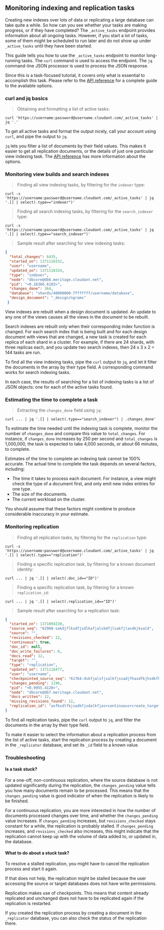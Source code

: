 ## Monitoring indexing and replication tasks

Creating new indexes over lots of data or replicating a large database can take quite a while. So how can you see whether your tasks are making progress, or if they have completed? The `_active_tasks` endpoint provides information about all ongoing tasks. However, if you start a lot of tasks, some of them might be scheduled to run later and do not show up under `_active_tasks` until they have been started.

This guide tells you how to use the `_active_tasks` endpoint to monitor long-running tasks.
The `curl` command is used to access the endpoint.
The `jq` command-line JSON processor is used to process the JSON response.

Since this is a task-focused tutorial, it covers only what is essential to accomplish this task. Please refer to the [API reference](api.html#api-reference) for a complete guide to the available options.

### curl and jq basics

> Obtaining and formatting a list of active tasks:

```
curl 'https://username:password@username.cloudant.com/_active_tasks' | jq '.'
```

To get all active tasks and format the output nicely, call your account using `curl`,
and pipe the output to `jq`.

`jq` lets you filter a list of documents by their field values.
This makes it easier to get all replication documents, or the details of just one particular view indexing task. The [API reference](api.html#api-reference) has more information about the options.

### Monitoring view builds and search indexes

> Finding all view indexing tasks, by filtering for the `indexer` type:

```
curl -s 'https://username:password@username.cloudant.com/_active_tasks' | jq '.[] | select(.type=="indexer")'
```

> Finding all search indexing tasks, by filtering for the `search_indexer` type:

```
curl -s 'https://username:password@username.cloudant.com/_active_tasks' | jq '.[] | select(.type=="search_indexer")'
```

> Sample result after searching for view indexing tasks:

```json
{
  "total_changes": 6435,
  "started_on": 1371118332,
  "user": "username",
  "updated_on": 1371118334,
  "type": "indexer",
  "node": "dbcore@db6.meritage.cloudant.net",
  "pid": "<0.16366.6103>",
  "changes_done": 364,
  "database": "shards/40000000-7fffffff/username/database",
  "design_document": "_design/ngrams"
 }
```

View indexes are rebuilt when a design document is updated. An update to any one of the views causes all the views in the document to be rebuilt.

Search indexes are rebuilt only when their corresponding index function is changed. For each search index that is being built and for each design document with views that are changed, a new task is created for each replica of each shard in a cluster. For example, if there are 24 shards, with three replicas each, and you update two search indexes, then 24 x 3 x 2 = 144 tasks are run.

To find all the view indexing tasks, pipe the `curl` output to `jq`, and let it filter the documents in the array by their type field. 
A corresponding command works for search indexing tasks.

In each case, the results of searching for a list of indexing tasks is a list of JSON objects: one for each of the active tasks found.

### Estimating the time to complete a task

> Extracting the `changes_done` field using `jq`:

```
curl ... | jq '.[] | select(.type=="search_indexer") | .changes_done'
```

To estimate the time needed until the indexing task is complete, monitor the number of `changes_done` and compare this value to `total_changes`. For instance, if `changes_done` increases by 250 per second and `total_changes` is 1,000,000, the task is expected to take 4,000 seconds, or about 66 minutes, to complete.

<aside class="warning"> Estimates of the time to complete an indexing task cannot be 100% accurate. The actual time to complete the task depends on several factors, including:

- The time it takes to process each document. For instance, a view might check the type of a document first, and only emit new index entries for one type.
- The size of the documents.
- The current workload on the cluster.

You should assume that these factors might combine to produce considerable inaccuracy in your estimate.</aside>

### Monitoring replication

> Finding all replication tasks, by filtering for the `replication` type:

```
curl -s 'https://username:password@username.cloudant.com/_active_tasks' | jq '.[] | select(.type=="replication")'
```

> Finding a specific replication task, by filtering for a known document identity:

```
curl ... | jq '.[] | select(.doc_id=="ID")'
```

> Finding a specific replication task, by filtering for a known `replication_id`:

```
curl ... | jq '.[] | select(.replication_id=="ID")'
```

> Sample result after searching for a replication task:

``` json
{
  "started_on": 1371094220,
  "source_seq": "62960-sakdjflksdfjsdlkafjalskdfjlsakfjlasdkjksald",
  "source": "",
  "revisions_checked": 12,
  "continuous": true,
  "doc_id": null,
  "doc_write_failures": 0,
  "docs_read": 12,
  "target": "",
  "type": "replication",
  "updated_on": 1371118477,
  "user": "username",
  "checkpointed_source_seq": "61764-dskfjalsfjsalkfjssadjfhasdfkjhsdkfhsdkf",
  "changes_pending": 1196,
  "pid": "<0.9955.4120>",
  "node": "dbcore@db7.meritage.cloudant.net",
  "docs_written": 12,
  "missing_revisions_found": 12,
  "replication_id": "asfksdlfkjsadkfjsdalkfjas+continuous+create_target"
}
```

To find all replication tasks, pipe the `curl` output to `jq`, and filter the documents in the array by their type field.

To make it easier to select the information about a replication process from the list of active tasks,
start the replication process by creating a document in the `_replicator` database, and set its `_id` field to a known value.

### Troubleshooting

#### Is a task stuck?

For a one-off, non-continuous replication, where the source database is not updated significantly during the replication, the `changes_pending` value tells you how many documents remain to be processed.
This means that the `changes_pending` value is good indicator of when the replication is likely to be finished.

For a continuous replication, you are more interested in how the number of documents processed changes over time, and whether the `changes_pending` value increases.
If `changes_pending` increases, but `revisions_checked` stays constant for a while, the replication is probably stalled.
If `changes_pending` increases, and `revisions_checked` also increases, this might indicate that the replication cannot keep up with the volume of data added to, or updated in, the database.

#### What to do about a stuck task?

To resolve a stalled replication, you might have to cancel the replication process and start it again.

If that does not help, the replication might be stalled because the user accessing the source or target databases does not have write permissions.

<aside class="notice">Replication makes use of checkpoints. This means that content already replicated and unchanged does not have to be replicated again if the replication is restarted.</aside>

If you created the replication process by creating a document in the `_replicator` database, you can also check the status of the replication there.
